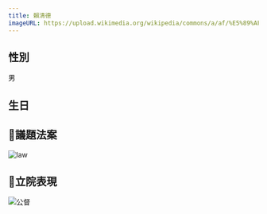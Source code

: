 ```yaml
---
title: 賴清德
imageURL: https://upload.wikimedia.org/wikipedia/commons/a/af/%E5%89%AF%E7%B8%BD%E7%B5%B1%E8%B3%B4%E6%B8%85%E5%BE%B7%E5%AE%98%E6%96%B9%E8%82%96%E5%83%8F.jpg
---
```


## 性別

男

## 生日

## 🧪議題法案
![law](https://i.imgur.com/IH32sm2.png)


## 🧪立院表現
![公督](https://i.imgur.com/epiA8eQ.png)
